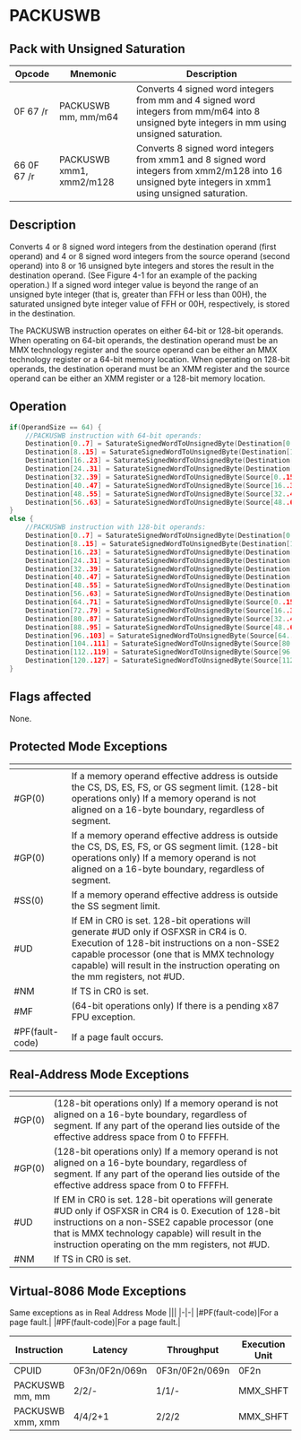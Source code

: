 # PACKUSWB
 
## Pack with Unsigned Saturation
 
 
|Opcode|Mnemonic|Description|
|-|-|-|
|0F 67 /r|PACKUSWB mm, mm/m64|Converts 4 signed word integers from mm and 4 signed word integers from mm/m64 into 8 unsigned byte integers in mm using unsigned saturation.|
|66 0F 67 /r|PACKUSWB xmm1, xmm2/m128|Converts 8 signed word integers from xmm1 and 8 signed word integers from xmm2/m128 into 16 unsigned byte integers in xmm1 using unsigned saturation.|
 
## Description
 
Converts 4 or 8 signed word integers from the destination operand (first operand) and 4 or 8 signed word integers from the source operand (second operand) into 8 or 16 unsigned byte integers and stores the result in the destination operand. (See Figure 4-1 for an example of the packing operation.) If a signed word integer value is beyond the range of an unsigned byte integer (that is, greater than FFH or less than 00H), the saturated unsigned byte integer value of FFH or 00H, respectively, is stored in the destination.
 
The PACKUSWB instruction operates on either 64-bit or 128-bit operands. When operating on 64-bit operands, the destination operand must be an MMX technology register and the source operand can be either an MMX technology register or a 64-bit memory location. When operating on 128-bit operands, the destination operand must be an XMM register and the source operand can be either an XMM register or a 128-bit memory location.
 
 
## Operation
 
```c
if(OperandSize == 64) {
	//PACKUSWB instruction with 64-bit operands:
	Destination[0..7] = SaturateSignedWordToUnsignedByte(Destination[0..15]);
	Destination[8..15] = SaturateSignedWordToUnsignedByte(Destination[16..31]);
	Destination[16..23] = SaturateSignedWordToUnsignedByte(Destination[32..47]);
	Destination[24..31] = SaturateSignedWordToUnsignedByte(Destination[48..63]);
	Destination[32..39] = SaturateSignedWordToUnsignedByte(Source[0..15]);
	Destination[40..47] = SaturateSignedWordToUnsignedByte(Source[16..31]);
	Destination[48..55] = SaturateSignedWordToUnsignedByte(Source[32..47]);
	Destination[56..63] = SaturateSignedWordToUnsignedByte(Source[48..63];
}
else {
	//PACKUSWB instruction with 128-bit operands:
	Destination[0..7] = SaturateSignedWordToUnsignedByte(Destination[0..15]);
	Destination[8..15] = SaturateSignedWordToUnsignedByte(Destination[16..31]);
	Destination[16..23] = SaturateSignedWordToUnsignedByte(Destination[32..47]);
	Destination[24..31] = SaturateSignedWordToUnsignedByte(Destination[48..63]);
	Destination[32..39] = SaturateSignedWordToUnsignedByte(Destination[64..79]);
	Destination[40..47] = SaturateSignedWordToUnsignedByte(Destination[80..95]);
	Destination[48..55] = SaturateSignedWordToUnsignedByte(Destination[96..111]);
	Destination[56..63] = SaturateSignedWordToUnsignedByte(Destination[112..127]);
	Destination[64..71] = SaturateSignedWordToUnsignedByte(Source[0..15]);
	Destination[72..79] = SaturateSignedWordToUnsignedByte(Source[16..31]);
	Destination[80..87] = SaturateSignedWordToUnsignedByte(Source[32..47]);
	Destination[88..95] = SaturateSignedWordToUnsignedByte(Source[48..63]);
	Destination[96..103] = SaturateSignedWordToUnsignedByte(Source[64..79]);
	Destination[104..111] = SaturateSignedWordToUnsignedByte(Source[80..95]);
	Destination[112..119] = SaturateSignedWordToUnsignedByte(Source[96..111]);
	Destination[120..127] = SaturateSignedWordToUnsignedByte(Source[112..127]);
}

```
 
 
## Flags affected
 
None.

 
 
## Protected Mode Exceptions
 
|[]()||
|-|-|
|#GP(0)|If a memory operand effective address is outside the CS, DS, ES, FS, or GS segment limit. (128-bit operations only) If a memory operand is not aligned on a 16-byte boundary, regardless of segment.|
|#GP(0)|If a memory operand effective address is outside the CS, DS, ES, FS, or GS segment limit. (128-bit operations only) If a memory operand is not aligned on a 16-byte boundary, regardless of segment.|
|#SS(0)|If a memory operand effective address is outside the SS segment limit.|
|#UD|If EM in CR0 is set. 128-bit operations will generate #UD only if OSFXSR in CR4 is 0. Execution of 128-bit instructions on a non-SSE2 capable processor (one that is MMX technology capable) will result in the instruction operating on the mm registers, not #UD.|
|#NM|If TS in CR0 is set.|
|#MF|(64-bit operations only) If there is a pending x87 FPU exception.|
|#PF(fault-code)|If a page fault occurs.|
 
## Real-Address Mode Exceptions
 
|[]()||
|-|-|
|#GP(0)|(128-bit operations only) If a memory operand is not aligned on a 16-byte boundary, regardless of segment. If any part of the operand lies outside of the effective address space from 0 to FFFFH.|
|#GP(0)|(128-bit operations only) If a memory operand is not aligned on a 16-byte boundary, regardless of segment. If any part of the operand lies outside of the effective address space from 0 to FFFFH.|
|#UD|If EM in CR0 is set. 128-bit operations will generate #UD only if OSFXSR in CR4 is 0. Execution of 128-bit instructions on a non-SSE2 capable processor (one that is MMX technology capable) will result in the instruction operating on the mm registers, not #UD.|
|#NM|If TS in CR0 is set.|
 
## Virtual-8086 Mode Exceptions
 
Same exceptions as in Real Address Mode
|[]()||
|-|-|
|#PF(fault-code)|For a page fault.|
|#PF(fault-code)|For a page fault.|
 
|Instruction|Latency|Throughput|Execution Unit|
|-|-|-|-|
|CPUID|0F3n/0F2n/069n|0F3n/0F2n/069n|0F2n|
|PACKUSWB mm, mm|2/2/-|1/1/-|MMX_SHFT|
|PACKUSWB xmm, xmm|4/4/2+1|2/2/2|MMX_SHFT|
